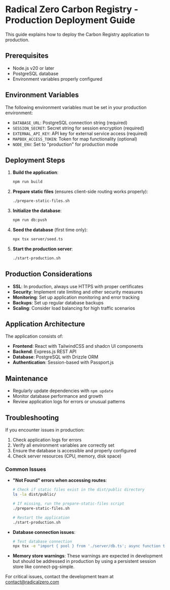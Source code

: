 # Radical Zero Carbon Registry - Production Deployment Guide

This guide explains how to deploy the Carbon Registry application to production.

## Prerequisites

- Node.js v20 or later
- PostgreSQL database
- Environment variables properly configured

## Environment Variables

The following environment variables must be set in your production environment:

- `DATABASE_URL`: PostgreSQL connection string (required)
- `SESSION_SECRET`: Secret string for session encryption (required)
- `EXTERNAL_API_KEY`: API key for external service access (required)
- `MAPBOX_ACCESS_TOKEN`: Token for map functionality (optional)
- `NODE_ENV`: Set to "production" for production mode

## Deployment Steps

1. **Build the application**:
   ```bash
   npm run build
   ```

2. **Prepare static files** (ensures client-side routing works properly):
   ```bash
   ./prepare-static-files.sh
   ```

3. **Initialize the database**:
   ```bash
   npm run db:push
   ```

4. **Seed the database** (first time only):
   ```bash
   npx tsx server/seed.ts
   ```

5. **Start the production server**:
   ```bash
   ./start-production.sh
   ```

## Production Considerations

- **SSL**: In production, always use HTTPS with proper certificates
- **Security**: Implement rate limiting and other security measures
- **Monitoring**: Set up application monitoring and error tracking
- **Backups**: Set up regular database backups
- **Scaling**: Consider load balancing for high traffic scenarios

## Application Architecture

The application consists of:

- **Frontend**: React with TailwindCSS and shadcn UI components
- **Backend**: Express.js REST API
- **Database**: PostgreSQL with Drizzle ORM
- **Authentication**: Session-based with Passport.js

## Maintenance

- Regularly update dependencies with `npm update`
- Monitor database performance and growth
- Review application logs for errors or unusual patterns

## Troubleshooting

If you encounter issues in production:

1. Check application logs for errors
2. Verify all environment variables are correctly set
3. Ensure the database is accessible and properly configured
4. Check server resources (CPU, memory, disk space)

### Common Issues

- **"Not Found" errors when accessing routes**:
  ```bash
  # Check if static files exist in the dist/public directory
  ls -la dist/public/
  
  # If missing, run the prepare-static-files script
  ./prepare-static-files.sh
  
  # Restart the application
  ./start-production.sh
  ```

- **Database connection issues**:
  ```bash
  # Test database connection
  npx tsx -e "import { pool } from './server/db.ts'; async function test() { try { await pool.query('SELECT NOW()'); console.log('Database connection successful'); } catch (e) { console.error('Database connection failed:', e); } } test();"
  ```

- **Memory store warnings**:
  These warnings are expected in development but should be addressed in production by using a persistent session store like connect-pg-simple.

For critical issues, contact the development team at contact@radicalzero.com